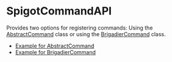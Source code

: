 # SpigotCommandAPI

Provides two options for registering commands: Using the [AbstractCommand](https://github.com/flori-schwa/SpigotCommandAPI/blob/master/src/me/florian/command/AbstractCommand.java) class or using the [BrigadierCommand](https://github.com/flori-schwa/SpigotCommandAPI/blob/master/src/me/florian/command/brigadier/BrigadierCommand.java) class.

 - [Example for AbstractCommand](https://gist.github.com/flori-schwa/900d49c2fb92cb2dbf46e1974253a3c2)
 - [Example for BrigadierCommand](https://gist.github.com/flori-schwa/ca5b09ebc74fea8a9be68cdecef347da)
